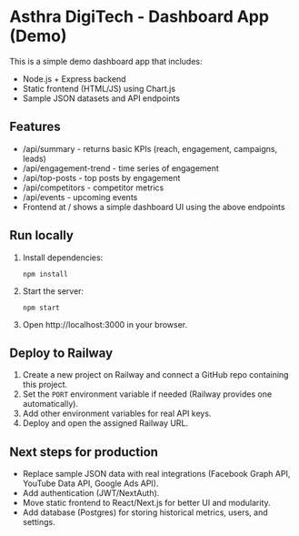 # Asthra DigiTech - Dashboard App (Demo)

This is a simple demo dashboard app that includes:
- Node.js + Express backend
- Static frontend (HTML/JS) using Chart.js
- Sample JSON datasets and API endpoints

## Features
- /api/summary - returns basic KPIs (reach, engagement, campaigns, leads)
- /api/engagement-trend - time series of engagement
- /api/top-posts - top posts by engagement
- /api/competitors - competitor metrics
- /api/events - upcoming events
- Frontend at / shows a simple dashboard UI using the above endpoints

## Run locally
1. Install dependencies:
   ```
   npm install
   ```
2. Start the server:
   ```
   npm start
   ```
3. Open http://localhost:3000 in your browser.

## Deploy to Railway
1. Create a new project on Railway and connect a GitHub repo containing this project.
2. Set the `PORT` environment variable if needed (Railway provides one automatically).
3. Add other environment variables for real API keys.
4. Deploy and open the assigned Railway URL.

## Next steps for production
- Replace sample JSON data with real integrations (Facebook Graph API, YouTube Data API, Google Ads API).
- Add authentication (JWT/NextAuth).
- Move static frontend to React/Next.js for better UI and modularity.
- Add database (Postgres) for storing historical metrics, users, and settings.